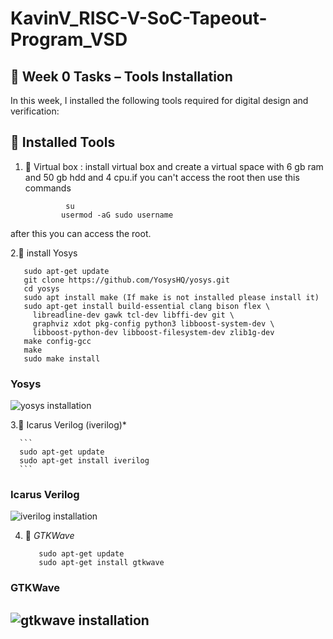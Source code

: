 # KavinV_RISC-V-SoC-Tapeout-Program_VSD

## 🧪 Week 0 Tasks – Tools Installation

In this week, I installed the following tools required for digital design and verification:

## 🔧 Installed Tools

1. 📂 Virtual box :
      install virtual box and create a virtual space with 6 gb ram and 50 gb hdd and 4 cpu.if you can't access the root then use this commands
    ```
             su
            usermod -aG sudo username
      ```

after this you can access the root. 
   
2.📂 install Yosys  
   ```
      sudo apt-get update 
      git clone https://github.com/YosysHQ/yosys.git 
      cd yosys 
      sudo apt install make (If make is not installed please install it)  
      sudo apt-get install build-essential clang bison flex \ 
        libreadline-dev gawk tcl-dev libffi-dev git \ 
        graphviz xdot pkg-config python3 libboost-system-dev \ 
        libboost-python-dev libboost-filesystem-dev zlib1g-dev 
      make config-gcc 
      make  
      sudo make install
   ```
### Yosys
![yosys installation]()


3.📂 Icarus Verilog (iverilog)*  
  
      ```
      sudo apt-get update 
      sudo apt-get install iverilog
      ```

### Icarus Verilog
![iverilog installation]()

4. 📂 *GTKWave*  
   ```
      sudo apt-get update 
      sudo apt-get install gtkwave
      ```
### GTKWave
![gtkwave installation]()
---







